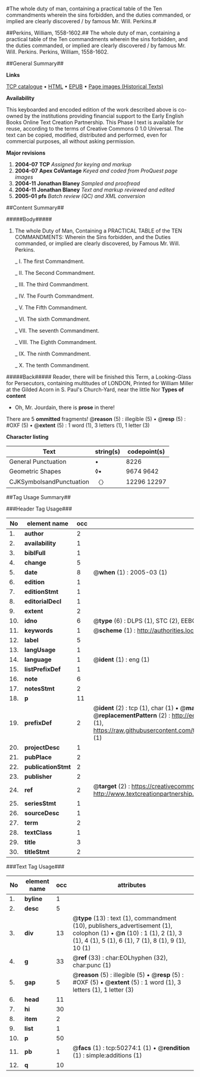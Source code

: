 #The whole duty of man, containing a practical table of the Ten commandments wherein the sins forbidden, and the duties commanded, or implied are clearly discovered / by famous Mr. Will. Perkins.#

##Perkins, William, 1558-1602.##
The whole duty of man, containing a practical table of the Ten commandments wherein the sins forbidden, and the duties commanded, or implied are clearly discovered / by famous Mr. Will. Perkins.
Perkins, William, 1558-1602.

##General Summary##

**Links**

[TCP catalogue](http://www.ota.ox.ac.uk/tcp/)  • 
[HTML](http://tei.it.ox.ac.uk/tcp/Texts-HTML/free/A54/A54391.html)  • 
[EPUB](http://tei.it.ox.ac.uk/tcp/Texts-EPUB/free/A54/A54391.epub) • 
[Page images (Historical Texts)](https://data.historicaltexts.jisc.ac.uk/view?pubId=eebo-11877121e&pageId=eebo-11877121e-50274-1)

**Availability**

This keyboarded and encoded edition of the
	       work described above is co-owned by the institutions
	       providing financial support to the Early English Books
	       Online Text Creation Partnership. This Phase I text is
	       available for reuse, according to the terms of Creative
	       Commons 0 1.0 Universal. The text can be copied,
	       modified, distributed and performed, even for
	       commercial purposes, all without asking permission.

**Major revisions**

1. __2004-07__ __TCP__ *Assigned for keying and markup*
1. __2004-07__ __Apex CoVantage__ *Keyed and coded from ProQuest page images*
1. __2004-11__ __Jonathan Blaney__ *Sampled and proofread*
1. __2004-11__ __Jonathan Blaney__ *Text and markup reviewed and edited*
1. __2005-01__ __pfs__ *Batch review (QC) and XML conversion*

##Content Summary##

#####Body#####

1. The whole Duty of Man, Containing a PRACTICAL TABLE of the TEN COMMANDMENTS: Wherein the Sins forbidden, and the Duties commanded, or implied are clearly discovered, by Famous Mr. Will. Perkins.

    _ I. The first Commandment.

    _ II. The Second Commandment.

    _ III. The third Commandment.

    _ IV. The Fourth Commandment.

    _ V. The Fifth Commandment.

    _ VI. The sixth Commandment.

    _ VII. The seventh Commandment.

    _ VIII. The Eighth Commandment.

    _ IX. The ninth Commandment.

    _ X. The tenth Commandment.

#####Back#####
Reader, there will be finished this Term, a Looking-Glass for Persecutors, containing multitudes of LONDON, Printed for William Miller at the Gilded Acorn in S. Paul's Church-Yard, near the little Nor
**Types of content**

  * Oh, Mr. Jourdain, there is **prose** in there!

There are 5 **ommitted** fragments! 
 @__reason__ (5) : illegible (5)  •  @__resp__ (5) : #OXF (5)  •  @__extent__ (5) : 1 word (1), 3 letters (1), 1 letter (3)

**Character listing**


|Text|string(s)|codepoint(s)|
|---|---|---|
|General Punctuation|•|8226|
|Geometric Shapes|◊▪|9674 9642|
|CJKSymbolsandPunctuation|〈〉|12296 12297|

##Tag Usage Summary##

###Header Tag Usage###

|No|element name|occ|attributes|
|---|---|---|---|
|1.|__author__|2||
|2.|__availability__|1||
|3.|__biblFull__|1||
|4.|__change__|5||
|5.|__date__|8| @__when__ (1) : 2005-03 (1)|
|6.|__edition__|1||
|7.|__editionStmt__|1||
|8.|__editorialDecl__|1||
|9.|__extent__|2||
|10.|__idno__|6| @__type__ (6) : DLPS (1), STC (2), EEBO-CITATION (1), OCLC (1), VID (1)|
|11.|__keywords__|1| @__scheme__ (1) : http://authorities.loc.gov/ (1)|
|12.|__label__|5||
|13.|__langUsage__|1||
|14.|__language__|1| @__ident__ (1) : eng (1)|
|15.|__listPrefixDef__|1||
|16.|__note__|6||
|17.|__notesStmt__|2||
|18.|__p__|11||
|19.|__prefixDef__|2| @__ident__ (2) : tcp (1), char (1)  •  @__matchPattern__ (2) : ([0-9\-]+):([0-9IVX]+) (1), (.+) (1)  •  @__replacementPattern__ (2) : http://eebo.chadwyck.com/downloadtiff?vid=$1&page=$2 (1), https://raw.githubusercontent.com/textcreationpartnership/Texts/master/tcpchars.xml#$1 (1)|
|20.|__projectDesc__|1||
|21.|__pubPlace__|2||
|22.|__publicationStmt__|2||
|23.|__publisher__|2||
|24.|__ref__|2| @__target__ (2) : https://creativecommons.org/publicdomain/zero/1.0/ (1), http://www.textcreationpartnership.org/docs/. (1)|
|25.|__seriesStmt__|1||
|26.|__sourceDesc__|1||
|27.|__term__|2||
|28.|__textClass__|1||
|29.|__title__|3||
|30.|__titleStmt__|2||


###Text Tag Usage###

|No|element name|occ|attributes|
|---|---|---|---|
|1.|__byline__|1||
|2.|__desc__|5||
|3.|__div__|13| @__type__ (13) : text (1), commandment (10), publishers_advertisement (1), colophon (1)  •  @__n__ (10) : 1 (1), 2 (1), 3 (1), 4 (1), 5 (1), 6 (1), 7 (1), 8 (1), 9 (1), 10 (1)|
|4.|__g__|33| @__ref__ (33) : char:EOLhyphen (32), char:punc (1)|
|5.|__gap__|5| @__reason__ (5) : illegible (5)  •  @__resp__ (5) : #OXF (5)  •  @__extent__ (5) : 1 word (1), 3 letters (1), 1 letter (3)|
|6.|__head__|11||
|7.|__hi__|30||
|8.|__item__|2||
|9.|__list__|1||
|10.|__p__|50||
|11.|__pb__|1| @__facs__ (1) : tcp:50274:1 (1)  •  @__rendition__ (1) : simple:additions (1)|
|12.|__q__|10||
